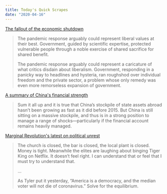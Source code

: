 ```yaml
---
title: Today's Quick Scrapes
date: "2020-04-16"
---
```


[The fallout of the economic shutdown](https://www.politico.com/news/magazine/2020/04/16/the-shutdown-backlash-is-coming-soonwith-a-vengeance-189809)

> The pandemic response arguably could represent liberal values at their best. Government, guided by scientific expertise, protected vulnerable people through a noble exercise of shared sacrifice for shared benefit.
>
> The pandemic response arguably could represent a caricature of what critics disdain about liberalism. Government, responding in a panicky way to headlines and hysteria, ran roughshod over individual freedom and the private sector, a problem whose only remedy was even more remorseless expansion of government.

[A summary of China's financial strength](https://www.cfr.org/blog/looking-back-chinas-2019-balance-payments-data?utm_medium=social_share&utm_source=tw)

> Sum it all up and it is true that China’s stockpile of state assets abroad hasn’t been growing as fast as it did before 2015. But China is still sitting on a massive stockpile, and thus is in a strong position to manage a range of shocks—particularly if the financial account remains heavily managed.

[Marginal Revolution's latest on political unrest](https://marginalrevolution.com/marginalrevolution/2020/04/when-will-the-riots-begin.html)

> The church is closed, the bar is closed, the local plant is closed. Money is tight. Meanwhile the elites are laughing about binging Tiger King on Netflix. It doesn’t feel right. I can understand that or feel that I must try to understand that.
>
> ...
>
> As Tyler put it yesterday, “America is a democracy, and the median voter will not die of coronavirus.” Solve for the equilibrium.
